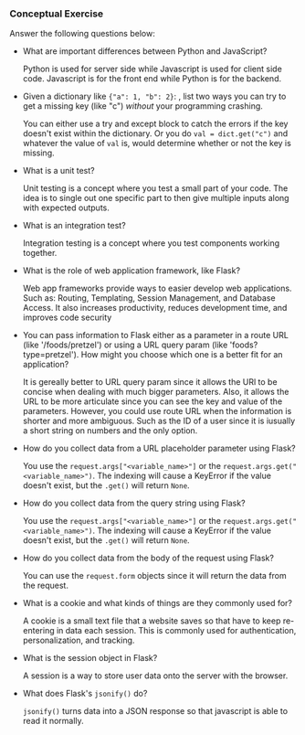### Conceptual Exercise

Answer the following questions below:

- What are important differences between Python and JavaScript?

  Python is used for server side while Javascript is used for client side code. Javascript is for the front end while Python is for the backend. 

- Given a dictionary like ``{"a": 1, "b": 2}``: , list two ways you
  can try to get a missing key (like "c") *without* your programming
  crashing.

  You can either use a try and except block to catch the errors if the key doesn't exist within the dictionary. Or you do `val = dict.get("c")` and whatever the value of `val` is, would determine whether or not the key is missing.

- What is a unit test?
  
  Unit testing is a concept where you test a small part of your code. The idea is to single out one specific part to then give multiple inputs along with expected outputs.

- What is an integration test?

  Integration testing is a concept where you test components working together.  

- What is the role of web application framework, like Flask?

  Web app frameworks provide ways to easier develop web applications. Such as: Routing, Templating, Session Management, and Database Access. It also increases productivity, reduces development time, and improves code security

- You can pass information to Flask either as a parameter in a route URL
  (like '/foods/pretzel') or using a URL query param (like
  'foods?type=pretzel'). How might you choose which one is a better fit
  for an application?

  It is gereally better to URL query param since it allows the URl to be concise when dealing with much bigger parameters. Also, it allows the URL to be more articulate since you can see the key and value of the parameters. However, you could use route URL when the information is shorter and more ambiguous. Such as the ID of a user since it is iusually a short string on numbers and the only option.

- How do you collect data from a URL placeholder parameter using Flask?

  You use the `request.args["<variable_name>"]` or the `request.args.get("<variable_name>")`. The indexing will cause a KeyError if the value doesn't exist, but the `.get()` will return `None`.

- How do you collect data from the query string using Flask?

  You use the `request.args["<variable_name>"]` or the `request.args.get("<variable_name>")`. The indexing will cause a KeyError if the value doesn't exist, but the `.get()` will return `None`.

- How do you collect data from the body of the request using Flask?

  You can use the `request.form` objects since it will return the data from the request.

- What is a cookie and what kinds of things are they commonly used for?

  A cookie is a small text file that a website saves so that have to keep re-entering in data each session. This is commonly used for authentication, personalization, and tracking.

- What is the session object in Flask?

  A session is a way to store user data onto the server with the browser. 

- What does Flask's `jsonify()` do?

  `jsonify()` turns data into a JSON response so that javascript is able to read it normally. 